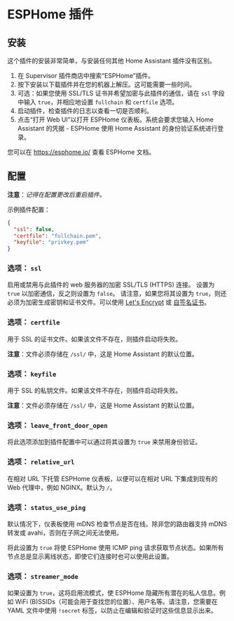 # ESPHome 插件
## 安装

这个插件的安装非常简单，与安装任何其他 Home Assistant 插件没有区别。

1. 在 Supervisor 插件商店中搜索“ESPHome”插件。
2. 按下安装以下载插件并在您的机器上解压。这可能需要一些时间。
3. 可选：如果您使用 SSL/TLS 证书并希望加密与此插件的通信，请在 `ssl` 字段中输入 `true`，并相应地设置 `fullchain` 和 `certfile` 选项。
4. 启动插件，检查插件的日志以查看一切是否顺利。
5. 点击“打开 Web UI”以打开 ESPHome 仪表板。系统会要求您输入 Home Assistant 的凭据 - ESPHome 使用 Home Assistant 的身份验证系统进行登录。

您可以在 https://esphome.io/ 查看 ESPHome 文档。

## 配置

**注意**：_记得在配置更改后重启插件。_

示例插件配置：

```json
{
  "ssl": false,
  "certfile": "fullchain.pem",
  "keyfile": "privkey.pem"
}
```

### 选项： `ssl`

启用或禁用与此插件的 web 服务器的加密 SSL/TLS (HTTPS) 连接。
设置为 `true` 以加密通信，反之则设置为 `false`。
请注意，如果您将其设置为 `true`，则还必须为加密生成密钥和证书文件。可以使用 [Let's Encrypt](https://www.home-assistant.io/addons/lets_encrypt/) 或 [自签名证书](https://www.home-assistant.io/docs/ecosystem/certificates/tls_self_signed_certificate/)。

### 选项： `certfile`

用于 SSL 的证书文件。如果该文件不存在，则插件启动将失败。

**注意**：文件必须存储在 `/ssl/` 中，这是 Home Assistant 的默认位置。

### 选项： `keyfile`

用于 SSL 的私钥文件。如果该文件不存在，则插件启动将失败。

**注意**：文件必须存储在 `/ssl/` 中，这是 Home Assistant 的默认位置。

### 选项： `leave_front_door_open`

将此选项添加到插件配置中可以通过将其设置为 `true` 来禁用身份验证。

### 选项： `relative_url`

在相对 URL 下托管 ESPHome 仪表板，以便可以在相对 URL 下集成到现有的 Web 代理中，例如 NGINX。默认为 `/`。

### 选项： `status_use_ping`

默认情况下，仪表板使用 mDNS 检查节点是否在线。除非您的路由器支持 mDNS 转发或 avahi，否则在子网之间无法使用。

将此设置为 `true` 将使 ESPHome 使用 ICMP ping 请求获取节点状态。如果所有节点总是显示离线状态，即使它们连接时也可以使用此设置。

### 选项： `streamer_mode`

如果设置为 `true`，这将启用流模式，使 ESPHome 隐藏所有潜在的私人信息。例如 WiFi (B)SSIDs（可能会用于查找您的位置）、用户名等。请注意，您需要在 YAML 文件中使用 `!secret` 标签，以防止在编辑和验证时这些信息显示出来。